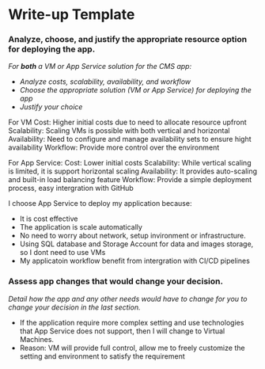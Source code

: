 # Write-up Template
 
### Analyze, choose, and justify the appropriate resource option for deploying the app.
 
*For **both** a VM or App Service solution for the CMS app:*
- *Analyze costs, scalability, availability, and workflow*
- *Choose the appropriate solution (VM or App Service) for deploying the app*
- *Justify your choice*
 
For VM
Cost: Higher initial costs due to need to allocate resource upfront
Scalability: Scaling VMs is possible with both vertical and horizontal
Availability: Need to configure and manage availability sets to ensure hight availability
Workflow: Provide more control over the environment
 
For App Service:
Cost: Lower initial costs
Scalability: While vertical scaling is limited, it is support horizontal scaling
Availability: It provides auto-scaling and built-in load balancing feature
Workflow: Provide a simple deployment process, easy intergration with GitHub
 
I choose App Service to deploy my application because:
- It is cost effective
- The application is scale automatically
- No need to worry about network, setup invironment or infrastructure.
- Using SQL database and Storage Account for data and images storage, so I dont need to use VMs
- My applicatoin workflow benefit from intergration with CI/CD pipelines
 
### Assess app changes that would change your decision.
 
*Detail how the app and any other needs would have to change for you to change your decision in the last section.*
- If the application require more complex setting and use technologies that App Service does not support, then I will change to Virtual Machines.
- Reason: VM will provide full control, allow me to freely customize the setting and environment to satisfy the requirement
 